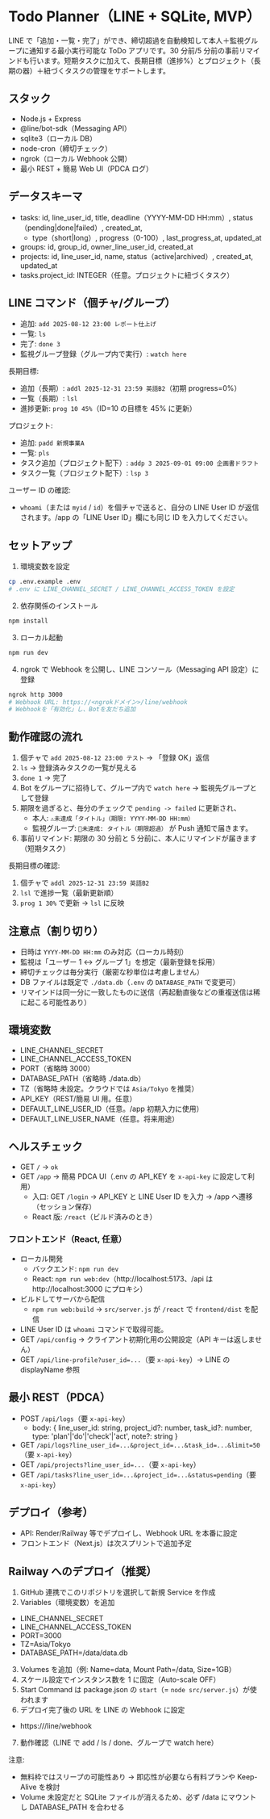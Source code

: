 # Todo Planner（LINE + SQLite, MVP）

LINE で「追加・一覧・完了」ができ、締切超過を自動検知して本人＋監視グループに通知する最小実行可能な ToDo アプリです。30 分前/5 分前の事前リマインドも行います。短期タスクに加えて、長期目標（進捗%）とプロジェクト（長期の器）＋紐づくタスクの管理をサポートします。

## スタック

- Node.js + Express
- @line/bot-sdk（Messaging API）
- sqlite3（ローカル DB）
- node-cron（締切チェック）
- ngrok（ローカル Webhook 公開）
- 最小 REST + 簡易 Web UI（PDCA ログ）

## データスキーマ

- tasks: id, line_user_id, title, deadline（YYYY-MM-DD HH:mm）, status（pending|done|failed）, created_at,
  - type（short|long）, progress（0-100）, last_progress_at, updated_at
- groups: id, group_id, owner_line_user_id, created_at
- projects: id, line_user_id, name, status（active|archived）, created_at, updated_at
- tasks.project_id: INTEGER（任意。プロジェクトに紐づくタスク）

## LINE コマンド（個チャ/グループ）

- 追加: `add 2025-08-12 23:00 レポート仕上げ`
- 一覧: `ls`
- 完了: `done 3`
- 監視グループ登録（グループ内で実行）: `watch here`

長期目標:

- 追加（長期）: `addl 2025-12-31 23:59 英語B2`（初期 progress=0%）
- 一覧（長期）: `lsl`
- 進捗更新: `prog 10 45%`（ID=10 の目標を 45% に更新）

プロジェクト:

- 追加: `padd 新規事業A`
- 一覧: `pls`
- タスク追加（プロジェクト配下）: `addp 3 2025-09-01 09:00 企画書ドラフト`
- タスク一覧（プロジェクト配下）: `lsp 3`

ユーザー ID の確認:

- `whoami`（または `myid` / `id`）を個チャで送ると、自分の LINE User ID が返信されます。/app の「LINE User ID」欄にも同じ ID を入力してください。

## セットアップ

1. 環境変数を設定

```bash
cp .env.example .env
# .env に LINE_CHANNEL_SECRET / LINE_CHANNEL_ACCESS_TOKEN を設定
```

2. 依存関係のインストール

```bash
npm install
```

3. ローカル起動

```bash
npm run dev
```

4. ngrok で Webhook を公開し、LINE コンソール（Messaging API 設定）に登録

```bash
ngrok http 3000
# Webhook URL: https://<ngrokドメイン>/line/webhook
# Webhookを「有効化」し、Botを友だち追加
```

## 動作確認の流れ

1. 個チャで `add 2025-08-12 23:00 テスト` → 「登録 OK」返信
2. `ls` → 登録済みタスクの一覧が見える
3. `done 1` → 完了
4. Bot をグループに招待して、グループ内で `watch here` → 監視先グループとして登録
5. 期限を過ぎると、毎分のチェックで `pending -> failed` に更新され、
   - 本人: `⚠️未達成「タイトル」（期限: YYYY-MM-DD HH:mm）`
   - 監視グループ: `📢未達成: タイトル（期限超過）`
     が Push 通知で届きます。
6. 事前リマインド: 期限の 30 分前と 5 分前に、本人にリマインドが届きます（短期タスク）

長期目標の確認:

1. 個チャで `addl 2025-12-31 23:59 英語B2`
2. `lsl` で進捗一覧（最新更新順）
3. `prog 1 30%` で更新 → `lsl` に反映

## 注意点（割り切り）

- 日時は `YYYY-MM-DD HH:mm` のみ対応（ローカル時刻）
- 監視は「ユーザー 1 ↔ グループ 1」を想定（最新登録を採用）
- 締切チェックは毎分実行（厳密な秒単位は考慮しません）
- DB ファイルは既定で `./data.db`（`.env` の `DATABASE_PATH` で変更可）
- リマインドは同一分に一致したものに送信（再起動直後などの重複送信は稀に起こる可能性あり）

## 環境変数

- LINE_CHANNEL_SECRET
- LINE_CHANNEL_ACCESS_TOKEN
- PORT（省略時 3000）
- DATABASE_PATH（省略時 ./data.db）
- TZ（省略時 未設定。クラウドでは `Asia/Tokyo` を推奨）
- API_KEY（REST/簡易 UI 用。任意）
- DEFAULT_LINE_USER_ID（任意。/app 初期入力に使用）
- DEFAULT_LINE_USER_NAME（任意。将来用途）

## ヘルスチェック

- GET `/` → `ok`
- GET `/app` → 簡易 PDCA UI（.env の API_KEY を `x-api-key` に設定して利用）
  - 入口: GET `/login` → API_KEY と LINE User ID を入力 → /app へ遷移（セッション保存）
  - React 版: `/react`（ビルド済みのとき）

### フロントエンド（React, 任意）

- ローカル開発
  - バックエンド: `npm run dev`
  - React: `npm run web:dev`（http://localhost:5173、/api は http://localhost:3000 にプロキシ）
- ビルドしてサーバから配信
  - `npm run web:build` → `src/server.js` が `/react` で `frontend/dist` を配信
- LINE User ID は `whoami` コマンドで取得可能。
- GET `/api/config` → クライアント初期化用の公開設定（API キーは返しません）
- GET `/api/line-profile?user_id=...`（要 `x-api-key`）→ LINE の displayName 参照

## 最小 REST（PDCA）

- POST `/api/logs`（要 `x-api-key`）
  - body: { line_user_id: string, project_id?: number, task_id?: number, type: 'plan'|'do'|'check'|'act', note?: string }
- GET `/api/logs?line_user_id=...&project_id=...&task_id=...&limit=50`（要 `x-api-key`）
- GET `/api/projects?line_user_id=...`（要 `x-api-key`）
- GET `/api/tasks?line_user_id=...&project_id=...&status=pending`（要 `x-api-key`）

## デプロイ（参考）

- API: Render/Railway 等でデプロイし、Webhook URL を本番に設定
- フロントエンド（Next.js）は次スプリントで追加予定

## Railway へのデプロイ（推奨）

1. GitHub 連携でこのリポジトリを選択して新規 Service を作成
2. Variables（環境変数）を追加

- LINE_CHANNEL_SECRET
- LINE_CHANNEL_ACCESS_TOKEN
- PORT=3000
- TZ=Asia/Tokyo
- DATABASE_PATH=/data/data.db

3. Volumes を追加（例: Name=data, Mount Path=/data, Size=1GB）
4. スケール設定でインスタンス数を 1 に固定（Auto-scale OFF）
5. Start Command は package.json の `start`（= `node src/server.js`）が使われます
6. デプロイ完了後の URL を LINE の Webhook に設定

- https://<railway-url>/line/webhook

7. 動作確認（LINE で add / ls / done、グループで watch here）

注意:

- 無料枠ではスリープの可能性あり → 即応性が必要なら有料プランや Keep-Alive を検討
- Volume 未設定だと SQLite ファイルが消えるため、必ず /data にマウントし DATABASE_PATH を合わせる
